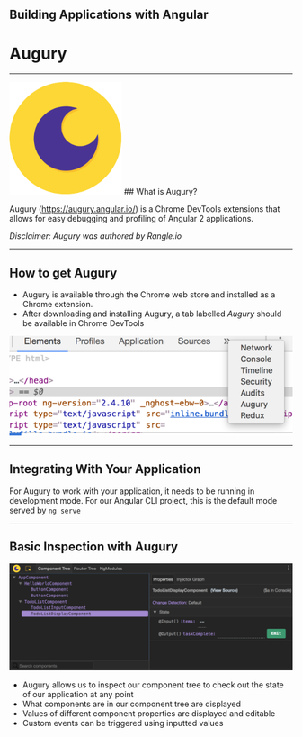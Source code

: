 ##  Building Applications with Angular

# Augury

---

<img src="content/images/augury.svg" width="200" style="box-shadow: none"/>
## What is Augury?

Augury (https://augury.angular.io/) is a Chrome DevTools extensions that allows for easy debugging and profiling of Angular 2 applications.

_Disclaimer: Augury was authored by Rangle.io_

---


## How to get Augury

- Augury is available through the Chrome web store and installed as a Chrome extension.
- After downloading and installing Augury, a tab labelled _Augury_ should be available in Chrome DevTools

![](content/images/chrome-devtools-augury.png)

---

## Integrating With Your Application

For Augury to work with your application, it needs to be running in development mode. For our Angular CLI project, this is the default mode served by `ng serve`

---

## Basic Inspection with Augury

![](content/images/augury-component-tree.png)

- Augury allows us to inspect our component tree to check out the state of our application at any point
- What components are in our component tree are displayed
- Values of different component properties are displayed and editable
- Custom events can be triggered using inputted values

